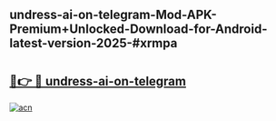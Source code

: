 ## undress-ai-on-telegram-Mod-APK-Premium+Unlocked-Download-for-Android-latest-version-2025-#xrmpa

# <h2><a href="https://bedroomkl.my?title=undress-ai-on-telegram&ref=20M">🔗👉 🔴 undress-ai-on-telegram</a></h2>

[![acn](https://github.com/user-attachments/assets/0f9c940e-d8b0-45ae-aac7-cd30a18b3e1c)](https://bedroomkl.my?title=undress-ai-on-telegram&ref=20M)

